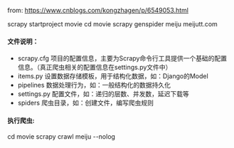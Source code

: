 from: https://www.cnblogs.com/kongzhagen/p/6549053.html

scrapy startproject movie
cd movie
scrapy genspider meiju meijutt.com

#### 文件说明：

- scrapy.cfg  项目的配置信息，主要为Scrapy命令行工具提供一个基础的配置信息。（真正爬虫相关的配置信息在settings.py文件中）
- items.py    设置数据存储模板，用于结构化数据，如：Django的Model
- pipelines    数据处理行为，如：一般结构化的数据持久化
- settings.py 配置文件，如：递归的层数、并发数，延迟下载等
- spiders      爬虫目录，如：创建文件，编写爬虫规则

#### 执行爬虫:

cd movie
scrapy crawl meiju --nolog
